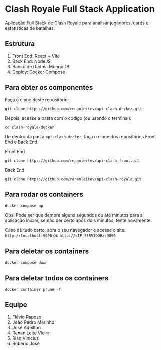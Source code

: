 # Clash Royale Full Stack Application

Aplicação Full Stack de Clash Royale para analisar jogadores, cards e estatísticas de batalhas.

## Estrutura

1. Front End: React + Vite
2. Back End: NodeJS
3. Banco de Dados: MongoDB 
4. Deploy: Docker Compose

## Para obter os componentes

Faça o clone deste repositório:

	git clone https://github.com/renanleitev/api-clash-docker.git

Depois, acesse a pasta com o código (ou usando o terminal):

    cd clash-royale-docker

De dentro da pasta `api-clash-docker`, faça o clone dos repositórios Front End e Back End:

Front End
	
	git clone https://github.com/renanleitev/api-clash-front.git

Back End

	git clone https://github.com/renanleitev/api-clash-royale.git

## Para rodar os containers

	docker compose up

Obs: Pode ser que demore alguns segundos ou até minutos para a aplicação iniciar, se não der certo após dois minutos, tente novamente.

Caso dê tudo certo, abra o seu navegador e acesse o site: ```http://localhost:9090``` ou ```http://<IP_SERVIDOR>:9090```

## Para deletar os containers

	docker compose down

## Para deletar todos os containers

	docker container prune -f

## Equipe

1. Flávio Raposo
2. João Pedro Marinho
3. José Adeilton
4. Renan Leite Vieira
5. Rian Vinícius
6. Robério José